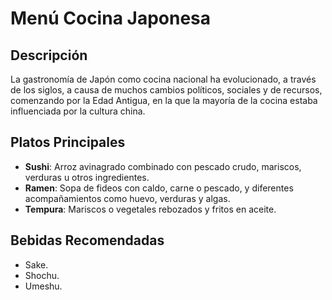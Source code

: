 # Menú Cocina Japonesa

## Descripción
La gastronomía de Japón como cocina nacional ha evolucionado, a través de los siglos, a causa de muchos cambios políticos, sociales y de recursos, comenzando por la Edad Antigua, en la que la mayoría de la cocina estaba influenciada por la cultura china.

## Platos Principales
- **Sushi**: Arroz avinagrado combinado con pescado crudo, mariscos, verduras u otros ingredientes. 
- **Ramen**: Sopa de fideos con caldo, carne o pescado, y diferentes acompañamientos como huevo, verduras y algas. 
- **Tempura**: Mariscos o vegetales rebozados y fritos en aceite. 

## Bebidas Recomendadas
- Sake. 
- Shochu.
- Umeshu.
